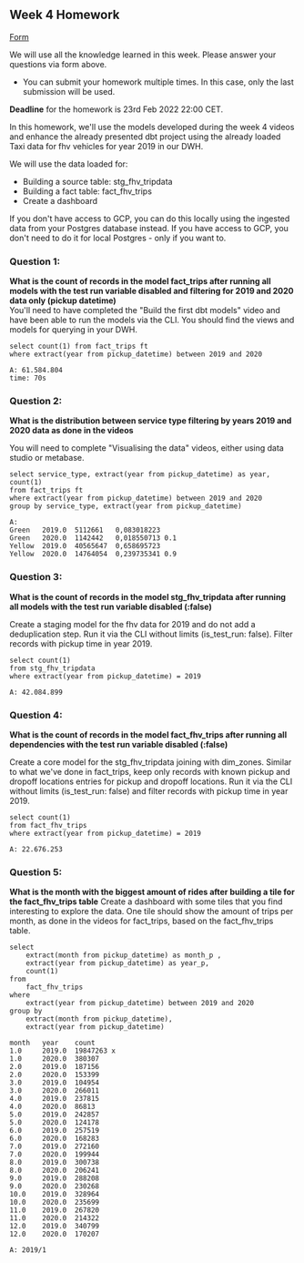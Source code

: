 ## Week 4 Homework 
[Form](https://forms.gle/B5CXshja3MRbscVG8) 

We will use all the knowledge learned in this week. Please answer your questions via form above.  
* You can submit your homework multiple times. In this case, only the last submission will be used. 

**Deadline** for the homework is 23rd Feb 2022 22:00 CET.


In this homework, we'll use the models developed during the week 4 videos and enhance the already presented dbt project using the already loaded Taxi data for fhv vehicles for year 2019 in our DWH.

We will use the data loaded for:
* Building a source table: stg_fhv_tripdata
* Building a fact table: fact_fhv_trips
* Create a dashboard 

If you don't have access to GCP, you can do this locally using the ingested data from your Postgres database
instead. If you have access to GCP, you don't need to do it for local Postgres -
only if you want to.

### Question 1: 
**What is the count of records in the model fact_trips after running all models with the test run variable disabled and filtering for 2019 and 2020 data only (pickup datetime)**  
You'll need to have completed the "Build the first dbt models" video and have been able to run the models via the CLI. 
You should find the views and models for querying in your DWH.

```
select count(1) from fact_trips ft 
where extract(year from pickup_datetime) between 2019 and 2020

A: 61.584.804
time: 70s
```

### Question 2: 
**What is the distribution between service type filtering by years 2019 and 2020 data as done in the videos**

You will need to complete "Visualising the data" videos, either using data studio or metabase. 

```
select service_type, extract(year from pickup_datetime) as year, count(1)
from fact_trips ft 
where extract(year from pickup_datetime) between 2019 and 2020
group by service_type, extract(year from pickup_datetime) 

A:
Green	2019.0	5112661   0,083018223 
Green	2020.0	1142442   0,018550713 0.1
Yellow	2019.0	40565647  0,658695723
Yellow	2020.0	14764054  0,239735341 0.9
```

### Question 3: 
**What is the count of records in the model stg_fhv_tripdata after running all models with the test run variable disabled (:false)**  

Create a staging model for the fhv data for 2019 and do not add a deduplication step. Run it via the CLI without limits (is_test_run: false).
Filter records with pickup time in year 2019.

```
select count(1)
from stg_fhv_tripdata
where extract(year from pickup_datetime) = 2019 

A: 42.084.899
```

### Question 4: 
**What is the count of records in the model fact_fhv_trips after running all dependencies with the test run variable disabled (:false)**  

Create a core model for the stg_fhv_tripdata joining with dim_zones.
Similar to what we've done in fact_trips, keep only records with known pickup and dropoff locations entries for pickup and dropoff locations. 
Run it via the CLI without limits (is_test_run: false) and filter records with pickup time in year 2019.

```
select count(1)
from fact_fhv_trips
where extract(year from pickup_datetime) = 2019 

A: 22.676.253
```

### Question 5: 
**What is the month with the biggest amount of rides after building a tile for the fact_fhv_trips table**
Create a dashboard with some tiles that you find interesting to explore the data. One tile should show the amount of trips per month, as done in the videos for fact_trips, based on the fact_fhv_trips table.

```
select
	extract(month from pickup_datetime) as month_p ,
	extract(year from pickup_datetime) as year_p,
	count(1)
from
	fact_fhv_trips
where
	extract(year from pickup_datetime) between 2019 and 2020
group by 
	extract(month from pickup_datetime), 
	extract(year from pickup_datetime)

month   year    count
1.0 	2019.0	19847263 x
1.0 	2020.0	380307
2.0 	2019.0	187156
2.0 	2020.0	153399
3.0 	2019.0	104954
3.0 	2020.0	266011
4.0 	2019.0	237815
4.0 	2020.0	86813
5.0 	2019.0	242857
5.0 	2020.0	124178
6.0 	2019.0	257519
6.0 	2020.0	168283
7.0 	2019.0	272160
7.0 	2020.0	199944
8.0 	2019.0	300738
8.0 	2020.0	206241
9.0 	2019.0	288208
9.0 	2020.0	230268
10.0	2019.0	328964
10.0	2020.0	235699
11.0	2019.0	267820
11.0	2020.0	214322
12.0	2019.0	340799
12.0	2020.0	170207

A: 2019/1
```